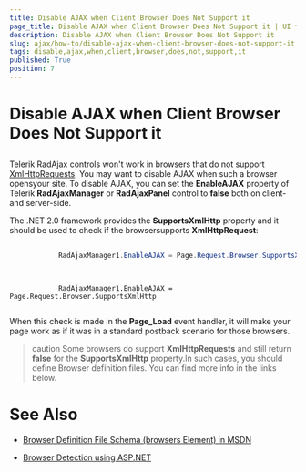 ```yaml
---
title: Disable AJAX when Client Browser Does Not Support it
page_title: Disable AJAX when Client Browser Does Not Support it | UI for ASP.NET AJAX Documentation
description: Disable AJAX when Client Browser Does Not Support it
slug: ajax/how-to/disable-ajax-when-client-browser-does-not-support-it
tags: disable,ajax,when,client,browser,does,not,support,it
published: True
position: 7
---
```


# Disable AJAX when Client Browser Does Not Support it



## 

Telerik RadAjax controls won't work in browsers that do not support [XmlHttpRequests](http://en.wikipedia.org/wiki/XMLHttpRequest). You may want to disable AJAX when such a browser opensyour site. To disable AJAX, you can set the __EnableAJAX__ property of Telerik __RadAjaxManager__ or __RadAjaxPanel__ control to __false__ both on client- and server-side.

The .NET 2.0 framework provides the __SupportsXmlHttp__ property and it should be used to check if the browsersupports __XmlHttpRequest__:



````C#
	
	        RadAjaxManager1.EnableAJAX = Page.Request.Browser.SupportsXmlHttp;
	
````
````VB
	
	        RadAjaxManager1.EnableAJAX = Page.Request.Browser.SupportsXmlHttp
	
````


When this check is made in the __Page_Load__ event handler, it will make your page work as if it was in a standard postback scenario for those browsers.

>caution Some browsers do support __XmlHttpRequests__ and still return __false__ for the __SupportsXmlHttp__ property.In such cases, you should define Browser definition files. You can find more info in the links below.
>


# See Also

 * [Browser Definition File Schema (browsers Element) in MSDN](http://msdn.microsoft.com/en-us/library/ms228122%28v=vs.100%29.aspx)

 * [Browser Detection using ASP.NET](http://www.codeproject.com/aspnet/browsercaps.asp)
